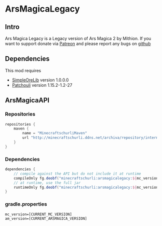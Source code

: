 # ArsMagicaLegacy
## Intro
Ars Magica Legacy is a Legacy version of Ars Magica 2 by Mithion.
If you want to support donate via [Patreon](https://www.patreon.com/minecraftschurli) and
please report any bugs on [github](https://github.com/Minecraftschurli/ArsMagicaLegacy/issues)

## Dependencies
This mod requires 
- [SimpleOreLib](https://www.curseforge.com/minecraft/mc-mods/simpleorelib) version 1.0.0.0
- [Patchouli](https://www.curseforge.com/minecraft/mc-mods/patchouli) version 1.15.2-1.2-27

## ArsMagicaAPI
### Repositories
```gradle
repositories {
    maven {
        name = "MinecraftschurliMaven"
        url "http://minecraftschurli.ddns.net/archiva/repository/internal/"
    }
}
```

### Dependencies
```gradle
dependencies {
    // compile against the API but do not include it at runtime
    compileOnly fg.deobf("minecraftschurli:arsmagicalegacy:${mc_version}-${am_version}:api")
    // at runtime, use the full jar
    runtimeOnly fg.deobf("minecraftschurli:arsmagicalegacy:${mc_version}-${am_version}")
}
```
### gradle.properties
```
mc_version=[CURRENT_MC_VERSION]
am_version=[CURRENT_ARSMAGICA_VERSION]
```
